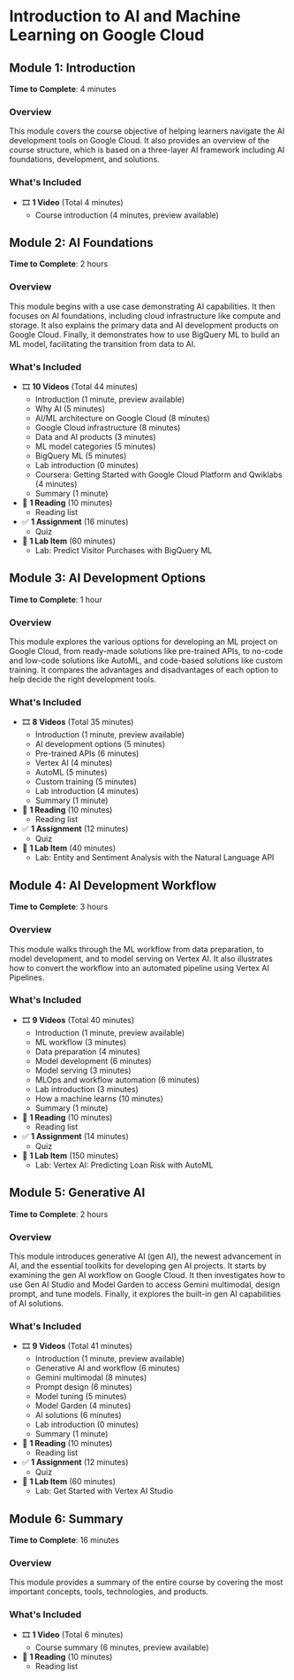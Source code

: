 # Introduction to AI and Machine Learning on Google Cloud

## Module 1: Introduction
**Time to Complete**: 4 minutes

### Overview
This module covers the course objective of helping learners navigate the AI development tools on Google Cloud. It also provides an overview of the course structure, which is based on a three-layer AI framework including AI foundations, development, and solutions.

### What's Included
- 🎞 **1 Video** (Total 4 minutes)
  - Course introduction (4 minutes, preview available)

## Module 2: AI Foundations
**Time to Complete**: 2 hours

### Overview
This module begins with a use case demonstrating AI capabilities. It then focuses on AI foundations, including cloud infrastructure like compute and storage. It also explains the primary data and AI development products on Google Cloud. Finally, it demonstrates how to use BigQuery ML to build an ML model, facilitating the transition from data to AI.

### What's Included
- 🎞 **10 Videos** (Total 44 minutes)
  - Introduction (1 minute, preview available)
  - Why AI (5 minutes)
  - AI/ML architecture on Google Cloud (8 minutes)
  - Google Cloud infrastructure (8 minutes)
  - Data and AI products (3 minutes)
  - ML model categories (5 minutes)
  - BigQuery ML (5 minutes)
  - Lab introduction (0 minutes)
  - Coursera: Getting Started with Google Cloud Platform and Qwiklabs (4 minutes)
  - Summary (1 minute)
- 📖 **1 Reading** (10 minutes)
  - Reading list
- ✅ **1 Assignment** (16 minutes)
  - Quiz
- 🔬 **1 Lab Item** (60 minutes)
  - Lab: Predict Visitor Purchases with BigQuery ML

## Module 3: AI Development Options
**Time to Complete**: 1 hour

### Overview
This module explores the various options for developing an ML project on Google Cloud, from ready-made solutions like pre-trained APIs, to no-code and low-code solutions like AutoML, and code-based solutions like custom training. It compares the advantages and disadvantages of each option to help decide the right development tools.

### What's Included
- 🎞 **8 Videos** (Total 35 minutes)
  - Introduction (1 minute, preview available)
  - AI development options (5 minutes)
  - Pre-trained APIs (6 minutes)
  - Vertex AI (4 minutes)
  - AutoML (5 minutes)
  - Custom training (5 minutes)
  - Lab introduction (4 minutes)
  - Summary (1 minute)
- 📖 **1 Reading** (10 minutes)
  - Reading list
- ✅ **1 Assignment** (12 minutes)
  - Quiz
- 🔬 **1 Lab Item** (40 minutes)
  - Lab: Entity and Sentiment Analysis with the Natural Language API

## Module 4: AI Development Workflow
**Time to Complete**: 3 hours

### Overview
This module walks through the ML workflow from data preparation, to model development, and to model serving on Vertex AI. It also illustrates how to convert the workflow into an automated pipeline using Vertex AI Pipelines.

### What's Included
- 🎞 **9 Videos** (Total 40 minutes)
  - Introduction (1 minute, preview available)
  - ML workflow (3 minutes)
  - Data preparation (4 minutes)
  - Model development (6 minutes)
  - Model serving (3 minutes)
  - MLOps and workflow automation (6 minutes)
  - Lab introduction (3 minutes)
  - How a machine learns (10 minutes)
  - Summary (1 minute)
- 📖 **1 Reading** (10 minutes)
  - Reading list
- ✅ **1 Assignment** (14 minutes)
  - Quiz
- 🔬 **1 Lab Item** (150 minutes)
  - Lab: Vertex AI: Predicting Loan Risk with AutoML

## Module 5: Generative AI
**Time to Complete**: 2 hours

### Overview
This module introduces generative AI (gen AI), the newest advancement in AI, and the essential toolkits for developing gen AI projects. It starts by examining the gen AI workflow on Google Cloud. It then investigates how to use Gen AI Studio and Model Garden to access Gemini multimodal, design prompt, and tune models. Finally, it explores the built-in gen AI capabilities of AI solutions.

### What's Included
- 🎞 **9 Videos** (Total 41 minutes)
  - Introduction (1 minute, preview available)
  - Generative AI and workflow (6 minutes)
  - Gemini multimodal (8 minutes)
  - Prompt design (6 minutes)
  - Model tuning (5 minutes)
  - Model Garden (4 minutes)
  - AI solutions (6 minutes)
  - Lab introduction (0 minutes)
  - Summary (1 minute)
- 📖 **1 Reading** (10 minutes)
  - Reading list
- ✅ **1 Assignment** (12 minutes)
  - Quiz
- 🔬 **1 Lab Item** (60 minutes)
  - Lab: Get Started with Vertex AI Studio

## Module 6: Summary
**Time to Complete**: 16 minutes

### Overview
This module provides a summary of the entire course by covering the most important concepts, tools, technologies, and products.

### What's Included
- 🎞 **1 Video** (Total 6 minutes)
  - Course summary (6 minutes, preview available)
- 📖 **1 Reading** (10 minutes)
  - Reading list